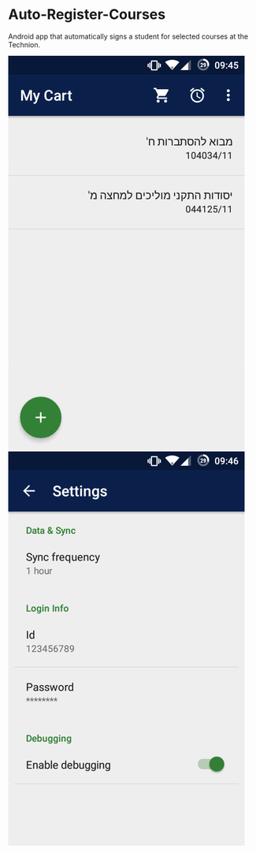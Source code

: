 # Auto-Register-Courses
Android app that automatically signs a student for selected courses at the Technion.

![alt tag](/Main.png)
![alt tag](/Settings.png)
